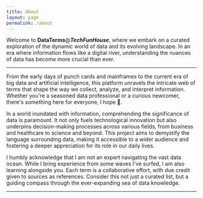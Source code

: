 ```yaml
---
title: About
layout: page
permalink: /about
---
```

Welcome to <b>DataTerms</b>@<b><i>TechFunHouse</i></b>, where we embark on a curated exploration of the dynamic world of data and its evolving landscape. In an era where information flows like a digital river, understanding the nuances of data has become more crucial than ever.
<hr class="divider-accessory">

From the early days of punch cards and mainframes to the current era of big data and artificial intelligence, this platform unravels the intricate web of terms that shape the way we collect, analyze, and interpret information. Whether you're a seasoned data professional or a curious newcomer, there's something here for everyone, I hope 🤔.

In a world inundated with information, comprehending the significance of data is paramount. It not only fuels technological innovation but also underpins decision-making processes across various fields, from business and healthcare to science and beyond. This project aims to demystify the language surrounding data, making it accessible to a wider audience and fostering a deeper appreciation for its role in our daily lives.

I humbly acknowledge that I am not an expert navigating the vast data ocean. While I bring experience from some waves I've surfed, I am also learning alongside you. Each term is a collaborative effort, with due credit given to sources as references. Consider this not just a curated list, but a guiding compass through the ever-expanding sea of data knowledge.

<hr class="hr-text" data-content="Dancing with Data: Where Information and Insight Tango in Harmony">